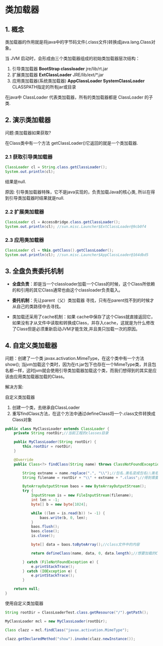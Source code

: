 # 类加载器

## 1. 概念

类加载器的作用就是将java中的字节码文件(.class文件)转换成java.lang.Class对象。

当 JVM 启动时，会形成由三个类加载器组成的初始类加载器层次结构：

1. 引导类加载器 **BootStrap classloader**    jre/lib/rt.jar
2. 扩展类加载器  **ExtClassLoader**   JRE/lib/ext/*.jar
3. 应用类加载器(系统类加载器) **AppClassLoader SystemClassLoader**   CLASSPATH指定的所有jar或目录

在java中 ClassLoader 代表类加载器，所有的类加载器都是 ClassLoader 的子类.

## 2. 演示类加载器

问题:类加载器如果获取?

在Class类中有一个方法 getClassLoader()它返回的就是一个类加载器.

### 2.1 获取引导类加载器

```java
ClassLoader cl = String.class.getClassLoader();
System.out.println(cl);
```

结果是null.

原因: 引导类加载器特殊，它不是java实现的，负责加载Java的核心类, 所以在得到引导类加载器时结果就是null.

### 2.2 扩展类加载器

```java
ClassLoader cl = AccessBridge.class.getClassLoader();
System.out.println(cl); //sun.misc.Launcher$ExtClassLoader@9cb0f4
```

### 2.3 应用类加载器

```java
ClassLoader cl = this.getClass().getClassLoader();
System.out.println(cl); //sun.misc.Launcher$AppClassLoader@164dbd5
```

## 3. 全盘负责委托机制

* **全盘负责**：即是当一个classloader加载一个Class的时候，这个Class所依赖的和引用的其它Class通常也由这个classloader负责载入。

* **委托机制**：先让parent（父）类加载器 寻找，只有在parent找不到的时候才从自己的类路径中去寻找。

* 类加载还采用了cache机制：如果 cache中保存了这个Class就直接返回它，如果没有才从文件中读取和转换成Class，并存入cache，这就是为什么修改了Class但是必须重新启动JVM才能生效,并且类只加载一次的原因。

## 4. 自定义类加载器

问题：创建了一个类  javax.activation.MimeType，在这个类中有一个方法show();
当jvm加载这个类时，因为在rt.jar包下也存在一个MimeType类，并且包名都一样，这时jvm就会使用引导类加载器加载这个类，而我们想得到的其实是应该由应用类加载器加载的Class。

解决方案:

自定义类加载器

1. 创建一个类，去继承自ClassLoader
2. 重写findClass方法，在这个方法中通过defineClass将一个.class文件转换成Class对象

```java
public class MyClassLoader extends ClassLoader {
    private String rootDir;//当前工程的classes目录

    public MyClassLoader(String rootDir) {
        this.rootDir = rootDir;
    }

    @Override
    public Class<?> findClass(String name) throws ClassNotFoundException {

        String extname = name.replace(".", "\\");//包名.类名变成包名\\类名
        String filename = rootDir + "\\" + extname + ".class";//得到需要加载的类的绝对磁盘路径

        ByteArrayOutputStream baos = new ByteArrayOutputStream();
        try {
            InputStream is = new FileInputStream(filename);
            int len = -1;
            byte[] b = new byte[1024];

            while ((len = is.read(b)) != -1) {
                baos.write(b, 0, len);
            }
            baos.flush();
            baos.close();
            is.close();

            byte[] data = baos.toByteArray();//class文件中的内容

            return defineClass(name, data, 0, data.length);//想要加载的Class

        } catch (FileNotFoundException e) {
            e.printStackTrace();
        } catch (IOException e) {
            e.printStackTrace();
        }

    return null;
}
```

使用自定义类加载器

```java
String rootDir = ClassLoaderTest.class.getResource("/").getPath();

MyClassLoader mcl = new MyClassLoader(rootDir);

Class clazz = mcl.findClass("javax.activation.MimeType");

clazz.getDeclaredMethod("show").invoke(clazz.newInstance());
```
